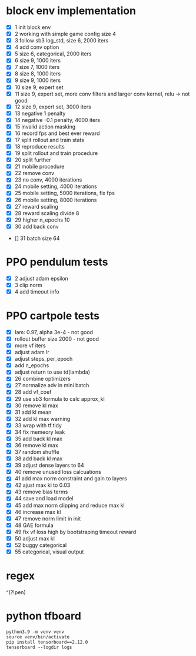 # block env implementation

- [x] 1 init block env
- [x] 2 working with simple game config size 4
- [x] 3 follow sb3 log_std, size 6, 2000 iters
- [x] 4 add conv option
- [x] 5 size 6, categorical, 2000 iters
- [x] 6 size 9, 1000 iters
- [x] 7 size 7, 1000 iters
- [x] 8 size 8, 1000 iters
- [x] 9 size 9, 1000 iters
- [x] 10 size 9, expert set
- [x] 11 size 9, expert set, more conv filters and larger conv kernel, relu -> not good
- [x] 12 size 9, expert set, 3000 iters
- [x] 13 negative 1 penalty
- [x] 14 negative -0.1 penalty, 4000 iters
- [x] 15 invalid action masking
- [x] 16 record fps and best ever reward
- [x] 17 split rollout and train stats
- [x] 18 reproduce results
- [x] 19 split rollout and train procedure
- [x] 20 split further
- [x] 21 mobile procedure
- [x] 22 remove conv
- [x] 23 no conv, 4000 iterations
- [x] 24 mobile setting, 4000 iterations
- [x] 25 mobile setting, 5000 iterations, fix fps
- [x] 26 mobile setting, 8000 iterations
- [x] 27 reward scaling
- [x] 28 reward scaling divide 8
- [x] 29 higher n_epochs 10
- [x] 30 add back conv
- [] 31 batch size 64

# PPO pendulum tests

- [x] 2 adjust adam epsilon
- [x] 3 clip norm
- [x] 4 add timeout info

# PPO cartpole tests

- [x] lam: 0.97, alpha 3e-4 - not good
- [x] rollout buffer size 2000 - not good
- [x] more vf iters
- [x] adjust adam lr
- [x] adjust steps_per_epoch
- [x] add n_epochs
- [x] adjust return to use td(lambda)
- [x] 26 combine optimizers
- [x] 27 normalize adv in mini batch
- [x] 28 add vf_coef
- [x] 29 use sb3 formula to calc approx_kl
- [x] 30 remove kl max
- [x] 31 add kl mean
- [x] 32 add kl max warning
- [x] 33 wrap with tf.tidy
- [x] 34 fix memeory leak
- [x] 35 add back kl max
- [x] 36 remove kl max
- [x] 37 random shuffle
- [x] 38 add back kl max
- [x] 39 adjust dense layers to 64
- [x] 40 remove unused loss calcuations
- [x] 41 add max norm constraint and gain to layers
- [x] 42 ajust max kl to 0.03
- [x] 43 remove bias terms
- [x] 44 save and load model
- [x] 45 add max norm clipping and reduce max kl
- [x] 46 increase max kl
- [x] 47 remove norm limit in init
- [x] 48 GAE formula
- [x] 49 fix vf loss high by bootstraping timeout reward
- [x] 50 adjust max kl
- [x] 52 buggy categorical
- [x] 55 categorical, visual output

# regex

^(?!pen)

# python tfboard

```
python3.9 -m venv venv
source venv/bin/activate
pip install tensorboard==2.12.0
tensorboard --logdir logs
```